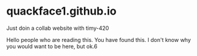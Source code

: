# quackface1.github.io
Just doin a collab website with timy-420



Hello people who are reading this. You have found this. I don't know why you would want to be here, but ok.6
